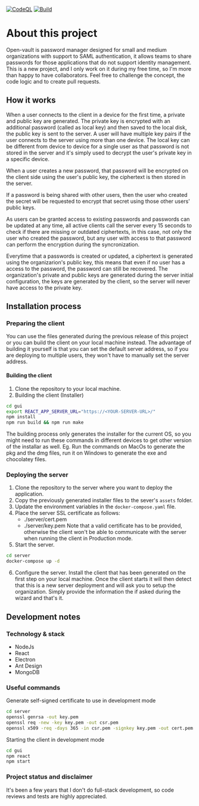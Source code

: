 [![CodeQL](https://github.com/leandro-lorenzini/open-vault/actions/workflows/github-code-scanning/codeql/badge.svg?branch=main)](https://github.com/leandro-lorenzini/open-vault/actions/workflows/github-code-scanning/codeql)
[![Build](https://github.com/leandro-lorenzini/open-vault/actions/workflows/build.yaml/badge.svg)](https://github.com/leandro-lorenzini/open-vault/actions/workflows/build.yaml)
# About this project
Open-vault is password manager designed for small and medium organizations with support to SAML authentication, it allows teams to share passwords for those applications that do not support identity management. 
This is a new project, and I only work on it during my free time, so I'm more than happy to have collaborators. Feel free to challenge the concept, the code logic and to create pull requests.

## How it works
When a user connects to the client in a device for the first time, a private and public key are generated. The private key is encrypted with an additional password (called as local key) and then saved to the local disk, the public key is sent to the server. A user will have multiple key pairs if the user connects to the server using more than one device. The local key can be different from device to device for a single user as that password is not stored in the server and it's simply used to decrypt the user's private key in a specific device.

When a user creates a new password, that password will be encrypted on the client side using the user's public key, the ciphertext is then stored in the server.

If a password is being shared with other users, then the user who created the secret will be requested to encrypt that secret using those other users' public keys.

As users can be granted access to existing passwords and passwords can be updated at any time, all active clients call the server every 15 seconds to check if there are missing or outdated ciphertexts, in this case, not only the user who created the password, but any user with access to that password can perform the encryption during the syncronization.

Everytime that a passwords is created or updated, a ciphertext is generated using the organizarion's public key, this means that even if no user has a access to the password, the password can still be recovered. The organization's private and public keys are generated during the server initial configuration, the keys are generated by the client, so the server will never have access to the private key.

## Installation process
### Preparing the client
You can use the files generated during the previous release of this project or you can build the client on your local machine instead.
The advantage of building it yourself is that you can set the default server address, so if you are deploying to multiple users, they won't have to manually set the server address.
#### Building the client
1. Clone the repository to your local machine.
2. Building the client (Installer)
```bash
cd gui
export REACT_APP_SERVER_URL="https://<YOUR-SERVER-URL>/"
npm install
npm run build && npm run make
```
The building process only generates the installer for the current OS, so you might need to run these commands in different devices to get other version of the installar as well. Eg. Run the commands on MacOs to generate the pkg and the dmg files, run it on Windows to generate the exe and chocolatey files.

### Deploying the server
1. Clone the repository to the server where you want to deploy the application.
2. Copy the previously generated installer files to the sever's `assets` folder.
3. Update the environment variables in the `docker-compose.yaml` file.
4. Place the server SSL certificate as follows:
    - ./server/cert.pem
    - ./server/key.pem
Note that a valid certificate has to be provided, otherwise the client won't be able to communicate with the server when running the client in Production mode.
5. Start the server.
```bash
cd server
docker-compose up -d
```
6. Configure the server.
Install the client that has been generated on the first step on your local machine. Once the client starts it will then detect that this is a new server deployment and will ask you to setup the organization. Simply provide the information the if asked during the wizard and that's it.

## Development notes
### Technology & stack
- NodeJs
- React
- Electron
- Ant Design
- MongoDB

### Useful commands
Generate self-signed certificate to use in development mode
```bash
cd server
openssl genrsa -out key.pem
openssl req -new -key key.pem -out csr.pem
openssl x509 -req -days 365 -in csr.pem -signkey key.pem -out cert.pem
```

Starting the client in development mode
```bash
cd gui
npm react
npm start
```

### Project status and disclaimer
It's been a few years that I don't do full-stack development, so code reviews and tests are highly appreciated.
